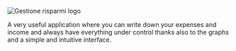 ![Gestione risparmi logo](https://github.com/Stefanonuzz/Gestione-Risparmi/assets/172398275/d53c1719-e2e5-48aa-8d78-fd048425c80c)


A very useful application where you can write down your expenses and income and always have everything under control thanks also to the graphs and a simple and intuitive interface.
